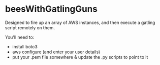 # beesWithGatlingGuns
Designed to fire up an array of AWS instances, and then execute a gatling script remotely on them.

You'll need to:
 - install boto3
 - aws configure (and enter your user details)
 - put your .pem file somewhere & update the .py scripts to point to it
